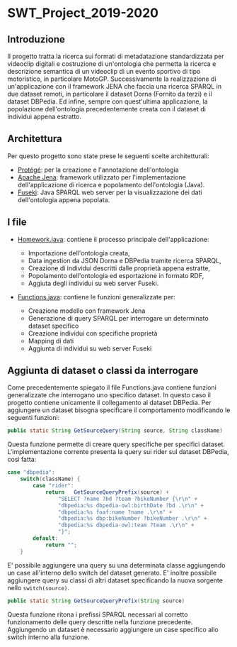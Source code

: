 # SWT_Project_2019-2020
## Introduzione
Il progetto tratta la ricerca sui formati di metadatazione standardizzata per videoclip digitali e costruzione di un'ontologia che permetta la ricerca e descrizione semantica di un videoclip di un evento sportivo di tipo motoristico, in particolare MotoGP. Successivamente la realizzazione di un'applicazione con il framework JENA che faccia una ricerca SPARQL in due dataset remoti, in particolare il dataset Dorna (Fornito da terzi) e il dataset DBPedia. Ed infine, sempre con quest'ultima applicazione, la popolazione dell'ontologia precedentemente creata con il dataset di individui appena estratto.

## Architettura
Per questo progetto sono state prese le seguenti scelte architetturali:
- [Protégé](https://protege.stanford.edu/): per la creazione e l'annotazione dell'ontologia
- [Apache Jena](https://jena.apache.org/): framework utilizzato per l'implementazione dell'applicazione di ricerca e popolamento dell'ontologia (Java).
- [Fuseki](https://jena.apache.org/documentation/fuseki2/): Java SPARQL web server per la visualizzazione dei dati dell'ontologia appena popolata.

## I file
- [Homework.java](https://github.com/ponassi/SWT_Project_2019-2020/blob/master/Homework.java): contiene il processo principale dell'applicazione:
  - Importazione dell'ontologia creata,
  - Data ingestion da JSON Dorna e DBPedia tramite ricerca SPARQL,
  - Creazione di individui descritti dalle proprietà appena estratte,
  - Popolamento dell'ontologia ed esportazione in formato RDF,
  - Aggiuta degli individui su web server Fuseki.

- [Functions.java](https://github.com/ponassi/SWT_Project_2019-2020/blob/master/Functions.java): contiene le funzioni generalizzate per:
  - Creazione modello con framework Jena
  - Generazione di query SPARQL per interrogare un determinato dataset specifico
  - Creazione individui con specifiche proprietà
  - Mapping di dati
  - Aggiunta di individui su web server Fuseki

## Aggiunta di dataset o classi da interrogare
Come precedentemente spiegato il file Functions.java contiene funzioni generalizzate che interrogano uno specifico dataset. In questo caso il progetto contiene unicamente il collegamento al dataset DBPedia. Per aggiungere un dataset bisogna specificare il comportamento modificando le seguenti funzioni:
```java
public static String GetSourceQuery(String source, String className)
```
Questa funzione permette di creare query specifiche per specifici dataset. L'implementazione corrente presenta la query sui rider sul dataset DBPedia, così fatta:
```java
case "dbpedia":
	switch(className) {
		case "rider":
			return 	 GetSourceQueryPrefix(source) + 
				"SELECT ?name ?bd ?team ?bikeNumber {\r\n" + 
				"dbpedia:%s dbpedia-owl:birthDate ?bd .\r\n" + 
				"dbpedia:%s foaf:name ?name .\r\n" +
				"dbpedia:%s dbp:bikeNumber ?bikeNumber .\r\n" +
				"dbpedia:%s dbpedia-owl:team ?team .\r\n" +
				"}";
		default:
			return "";
	}
```
E' possibile aggiungere una query su una determinata classe aggiungendo un case all'interno dello switch del dataset generato. E' inoltre possibile aggiungere query su classi di altri dataset specificando la nuova sorgente nello ```switch(source)```.
```java
public static String GetSourceQueryPrefix(String source)
```
Questa funzione ritona i prefissi SPARQL necessari al corretto funzionamento delle query descritte nella funzione precedente. Aggiungendo un dataset è necessario aggiungere un case specifico allo switch interno alla funzione.
